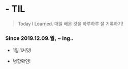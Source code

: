 # - TIL 

> Today I Learned.
> 매일 배운 것을 하루하루 잘 기록하기!

### Since 2019.12.09.월, ~ ing..

- 1일 1커밋!

- 병합확인!